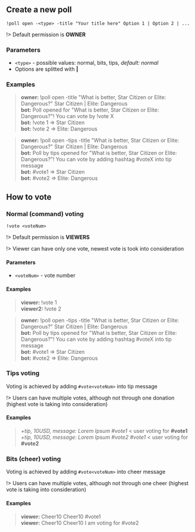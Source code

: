 ## Create a new poll

`!poll open -<type> -title "Your title here" Option 1 | Option 2 | ...`

!> Default permission is **OWNER**

### Parameters

- `<type>` -  possible values: normal, bits, tips, *default: normal*
- Options are splitted with **|**

### Examples

<blockquote>
  <strong>owner: </strong> !poll open -title "What is better, Star Citizen
  or Elite: Dangerous?" Star Citizen | Elite: Dangerous <br />
  <strong>bot:</strong> Poll opened for "What is better, Star Citizen
  or Elite: Dangerous?"! You can vote by !vote X  <br />
  <strong>bot:</strong> !vote 1 => Star Citizen <br />
  <strong>bot:</strong> !vote 2 => Elite: Dangerous
</blockquote>

<blockquote>
  <strong>owner:</strong> !poll open -tips -title "What is better, Star Citizen
  or Elite: Dangerous?" Star Citizen | Elite: Dangerous <br />
  <strong>bot:</strong> Poll by tips opened for "What is better, Star Citizen
  or Elite: Dangerous?"! You can vote by adding hashtag #voteX into tip message
  <br />
  <strong>bot:</strong> #vote1 => Star Citizen <br />
  <strong>bot:</strong> #vote2 => Elite: Dangerous <br />
</blockquote>

## How to vote

### Normal (command) voting

`!vote <voteNum>`

!> Default permission is **VIEWERS**

!> Viewer can have only one vote, newest vote is took into consideration

#### Parameters

- `<voteNum>` -  vote number

#### Examples

<blockquote>
  <strong>viewer: </strong> !vote 1 <br />
  <strong>viewer2: </strong> !vote 2 <br />
</blockquote>

<blockquote>
  <strong>owner:</strong> !poll open -tips -title "What is better, Star Citizen
  or Elite: Dangerous?" Star Citizen | Elite: Dangerous <br />
  <strong>bot:</strong> Poll by tips opened for "What is better, Star Citizen
  or Elite: Dangerous?"! You can vote by adding hashtag #voteX into tip message
  <br />
  <strong>bot:</strong> #vote1 => Star Citizen <br />
  <strong>bot:</strong> #vote2 => Elite: Dangerous <br />
</blockquote>

### Tips voting

Voting is achieved by adding `#vote<voteNum>` into tip message

!> Users can have multiple votes, although not through one donation (highest vote
is taking into consideration)

#### Examples

<blockquote>
  <i>+tip, 10USD, message: Lorem Ipsum #vote1</i> < user
  voting for <strong>#vote1</strong> <br />
  <i>+tip, 10USD, message: Lorem Ipsum #vote2 #vote1</i> < user
  voting for <strong>#vote2</strong>
</blockquote>

### Bits (cheer) voting

Voting is achieved by adding `#vote<voteNum>` into cheer message

!> Users can have multiple votes, although not through one cheer (highest vote
is taking into consideration)

#### Examples

<blockquote>
  <strong>viewer:</strong> Cheer10 Cheer10 #vote1 <br />
  <strong>viewer:</strong> Cheer10 Cheer10 I am voting for #vote2
</blockquote>

